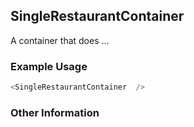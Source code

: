 ## SingleRestaurantContainer
A container that does ...

### Example Usage

```js
<SingleRestaurantContainer  />
```


### Other Information
